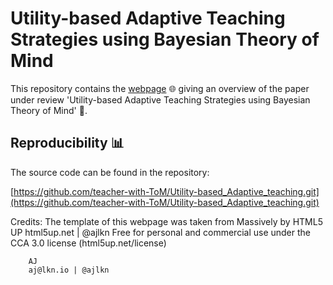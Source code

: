 # Utility-based Adaptive Teaching Strategies using Bayesian Theory of Mind

This repository contains the [webpage](https://teacher-with-tom.github.io./) 🌐 giving an overview of the paper under review 'Utility-based Adaptive Teaching Strategies using Bayesian Theory of Mind' 📄.

## Reproducibility 📊

The source code can be found in the repository:

[https://github.com/teacher-with-ToM/Utility-based_Adaptive_teaching.git](https://github.com/teacher-with-ToM/Utility-based_Adaptive_teaching.git)


Credits:
	The template of this webpage was taken from Massively by HTML5 UP
		html5up.net | @ajlkn
		Free for personal and commercial use under the CCA 3.0 license (html5up.net/license)

		AJ
		aj@lkn.io | @ajlkn
